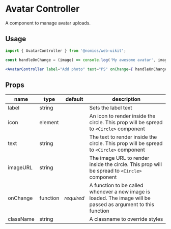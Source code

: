 # Avatar Controller

A component to manage avatar uploads.

## Usage

```jsx
import { AvatarController } from '@nomios/web-uikit';

const handleOnChange = (image) => console.log('My awesome avatar', image);

<AvatarController label="Add photo" text="PS" onChange={ handleOnChange } />
```

## Props

| name | type | default | description |
| ---- | ---- | ------- | ----------- |
| label | string | | Sets the label text |
| icon | element | | An icon to render inside the circle. This prop will be spread to `<Circle>` component |
| text | string | | The text to render inside the circle. This prop will be spread to `<Circle>` component |
| imageURL | string | | The image URL to render inside the circle. This prop will be spread to `<Circle>` component |
| onChange | function | *required* | A function to be called whenever a new image is loaded. The image will be passed as argument to this function |
| className | string | | A classname to override styles |

